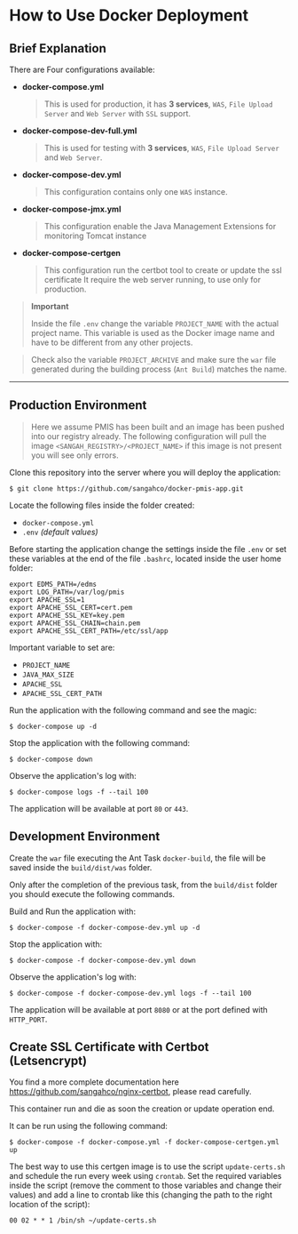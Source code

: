 # How to Use Docker Deployment

## Brief Explanation

There are Four configurations available:

- **docker-compose.yml**
    > This is used for production, it has **3 services**, 
    > `WAS`, `File Upload Server` and `Web Server` with `SSL` support.

- **docker-compose-dev-full.yml**
    > This is used for testing with **3 services**,
    > `WAS`, `File Upload Server` and `Web Server`.

- **docker-compose-dev.yml**
    > This configuration contains only one `WAS` instance.

- **docker-compose-jmx.yml**
    > This configuration enable the Java Management Extensions 
    > for monitoring Tomcat instance

- **docker-compose-certgen**
    > This configuration run the certbot tool to create or update the ssl certificate
    > It require the web server running, to use only for production.


> **Important**
>
> Inside the file `.env` change the variable `PROJECT_NAME` with the actual project name.
> This variable is used as the Docker image name and have to be different from any other projects.

> Check also the variable `PROJECT_ARCHIVE` and make sure the `war` file generated during the building process (`Ant Build`) matches the name.

---

## Production Environment

> Here we assume PMIS has been built and an image has been pushed into our registry already.
> The following configuration will pull the image `<SANGAH_REGISTRY>/<PROJECT_NAME>`
> if this image is not present you will see only errors.

Clone this repository into the server where you will deploy the application:

    $ git clone https://github.com/sangahco/docker-pmis-app.git

Locate the following files inside the folder created:

- `docker-compose.yml`
- `.env` *(default values)*

Before starting the application change the settings inside the file `.env`
or set these variables at the end of the file `.bashrc`, located inside the user home folder:

    export EDMS_PATH=/edms
    export LOG_PATH=/var/log/pmis
    export APACHE_SSL=1
    export APACHE_SSL_CERT=cert.pem
    export APACHE_SSL_KEY=key.pem
    export APACHE_SSL_CHAIN=chain.pem
    export APACHE_SSL_CERT_PATH=/etc/ssl/app

Important variable to set are:

- `PROJECT_NAME`
- `JAVA_MAX_SIZE`
- `APACHE_SSL`
- `APACHE_SSL_CERT_PATH`

Run the application with the following command and see the magic:

    $ docker-compose up -d

Stop the application with the following command:

    $ docker-compose down

Observe the application's log with:

    $ docker-compose logs -f --tail 100

The application will be available at port `80` or `443`.


## Development Environment

Create the `war` file executing the Ant Task `docker-build`, the file will be saved inside the `build/dist/was` folder.

Only after the completion of the previous task, 
from the `build/dist` folder you should execute the following commands.

Build and Run the application with:

    $ docker-compose -f docker-compose-dev.yml up -d

Stop the application with:

    $ docker-compose -f docker-compose-dev.yml down

Observe the application's log with:

    $ docker-compose -f docker-compose-dev.yml logs -f --tail 100

The application will be available at port `8080` or at the port defined with `HTTP_PORT`.


## Create SSL Certificate with Certbot (Letsencrypt)

You find a more complete documentation here https://github.com/sangahco/nginx-certbot, please read carefully.

This container run and die as soon the creation or update operation end.

It can be run using the following command:

    $ docker-compose -f docker-compose.yml -f docker-compose-certgen.yml up


The best way to use this certgen image is to use the script `update-certs.sh` and schedule the run every week using `crontab`.
Set the required variables inside the script (remove the comment to those variables and change their values)
and add a line to crontab like this (changing the path to the right location of the script):

    00 02 * * 1 /bin/sh ~/update-certs.sh